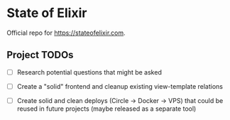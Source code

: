# State of Elixir

Official repo for https://stateofelixir.com.

## Project TODOs

- [ ] Research potential questions that might be asked
- [ ] Create a "solid" frontend and cleanup existing view-template relations
- [ ] Create solid and clean deploys (Circle -> Docker -> VPS) that could be reused in future projects (maybe released as a separate tool)


